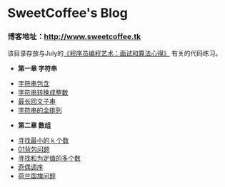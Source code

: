 # SweetCoffee's Blog

### 博客地址：http://www.sweetcoffee.tk

该目录存放与July的[《程序员编程艺术：面试和算法心得》](https://github.com/julycoding/The-Art-Of-Programming-By-July/tree/master/ebook/zh)
有关的代码练习。
* **第一章  字符串**
 - [字符串包含](StringContain.cpp)
 - [字符串转换成整数](StrToInt.cpp)
 - [最长回文子串](LongestPalindromeSubStr.cpp)
 - [字符串的全排列](../../排列组合/ComAndPerm.c)
* **第二章  数组**
 - [寻找最小的 k 个数](TopK.cpp)
 - [01背包问题](../../动态规划/01BackPack.cpp)
 - [寻找和为定值的多个数](SumOfkNums.cpp)
 - [奇偶调序](OddEvenSort.cpp)
 - [荷兰国旗问题](DutchNationalFlag.cpp)
 